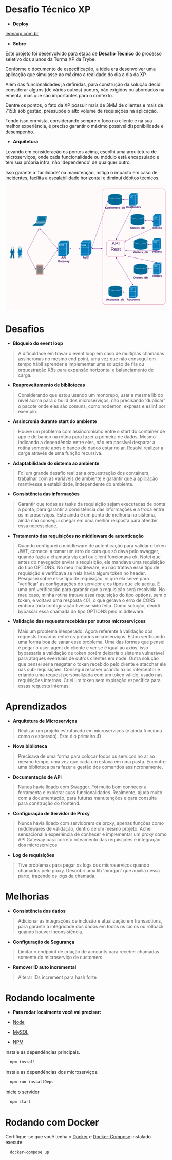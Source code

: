 
# Desafio Técnico XP

- **Deploy**

[leonaxp.com.br](leonaxp.com.br)

- **Sobre**

Este projeto foi desenvolvido para etapa de **Desafio Técnico** do processo seletivo dos alunos da Turma XP da Trybe.

Conforme o documento de especificação, a idéia era desenvolver uma aplicação que simulasse
ao máximo a realidade do dia a dia da XP.

Além das funcionalidades já definidas, para construção da solução decidi considerar alguns (de vários outros) pontos,
não exigidos ou abordados na ementa, mas que são importantes para o contexto.

Dentre os pontos, o fato da XP possuir mais de 3MM de clientes e mais de 715Bi sob gestão, pressupõe o alto volume
de requisições na aplicação.

Tendo isso em vista, considerando sempre o foco no cliente e na sua melhor experiência, é preciso garantir
o máximo possível disponibilidade e desempenho.

- **Arquitetura**

Levando em consideração os pontos acima, escolhi uma arquitetura de microserviços, onde cada funcionalidade ou módulo está encapsulado e tem sua própria infra, não 'dependendo' de qualquer outro.

Isso garante a 'facilidade' na manutenção, mitiga o impacto em caso de incidentes, facilita a escalabilidade horizontal e diminui débitos técnicos.

![1](zimages/servers.png)

# Desafios

- **Bloqueio do event loop**
 >A dificuldade em travar o event loop em caso de multiplas chamadas assincronas no mesmo end point, uma vez que não consegui em tempo hábil aprender e implementar uma solução de fila ou orquestração K8s para expansão horizontal e balanciamento de carga.

- **Reaproveitamento de bibliotecas**
> Considerando que estou usando um monorepo, usar a mesma lib do nível acima para o build dos microserviços, não precisando 'duplicar' o pacote
onde eles são comuns, como nodemon, express e eslint por exemplo.

- **Assincronia durante start do ambiente**
>Houve um problema com assincronismo entre o start do container de app e de banco na rotina para fazer a primeira de dados. Mesmo indicando a dependência entre eles, não era possível desparar a rotina somente após o banco de dados estar no ar. Resolvi realizar a carga através de uma função recursiva.

- **Adaptabilidade do sistema ao ambiente**
>Foi um grande desafio realizar a orquestração dos containers, trabalhar com as variáveis de ambiente e garantir que a aplicação mantivesse a estabilidade, independente do ambiente.

- **Consistência das informações**
>Garantir que todas as tasks da requisição sejam executadas de ponta a ponta, para garantir a consistência das informações e a troca entre os microserviços. Este ainda é um ponto de melhoria no sistema, ainda não consegui chegar em uma melhor resposta para atender essa necessidade.

- **Tratamento das requisições no middleware de autenticação**
>Quando configurei o middleware de autenticação para validar o token JWT, comecei a tomar um erro de cors que só dava pelo swagger, quando fazia a chamada via curl ou client funcionava ok. Notei que antes do navegador enviar a requisição, ele mandava uma requisição do tipo OPTIONS. No meu middleware, eu não tratava esse tipo de requisição e verificava se nela havia algum token no header. Pesquisei sobre esse tipo de requisição, vi que ela serve para 'verificar' as configurações do servidor e os tipos que ele aceita. É uma pré verificação para garantir que a requisição será resolvida. No meu caso, minha rotina tratava essa requisição do tipo options, sem o token, e voltava uma resposta 401, o que gerava o erro de CORS embora toda configuração tivesse sido feita. Como solução, decidi bypassar essa chamada do tipo OPTIONS pelo middleware.

- **Validação das requests recebidas por outros microserviçoes**
>Mais um problema inesperado. Agora referente à validação dos requests trocados entre os próprios microserviços.
Estou verificando uma forma boa de sanar esse problema. Uma das formas que pensei é pegar o user-agent do cliente e ver se é igual ao axios, isso bypassaria a validação de token porém deixaria o sistema vulnerável para ataques eventuais de outros clientes em node. Outra solução que pensei seria resgatar o token recebido pelo cliente e atacchar ele nas sub-requisições.
Consegui resolver usando axios interceptor e criando uma request personalizada com um token válido, usado nas requisições internas. Criei um token sem expiração específica para essas requests internas.

# Aprendizados

- **Arquitetura de Microserviços**
>Realizar um projeto estruturado em microserviços (e ainda funciona como o esperado). Este é o primeiro :D

- **Nova biblioteca**
>Precisava de uma forma para colocar todos os serviços no ar ao mesmo tempo, 
uma vez que cada um estava em uma pasta. Encontrei uma biblioteca para fazer a gestão
dos comandos assincronamente.

- **Documentação de API**
>Nunca havia lidado com Swagger. Foi muito bom conhecer a ferramenta e explorar suas funcionalidades. Realmente, ajuda muito com a documentação, para futuras manutenções e para consulta para construção do frontend.

- **Configuração de Servidor de Proxy**
>Nunca havia lidado com servidorers de proxy, apenas funções como middlewares de validação, dentro de um mesmo projeto. Achei sensacional a experiência de conhecer e implementar um proxy como API Gateway para correto roteamento das requisições e integração dos microserviços.

- **Log de requisições**
>Tive problemas para pegar os logs dos microserviços quando chamados pelo proxy. Descobri uma lib 'morgan' que auxilia nessa parte, trazendo os logs da chamada.

# Melhorias

- **Consistência dos dados**
>Adicionar as integrações de inclusão e atualização em transactions, para garantir a integridade dos dados em todos os ciclos ou rollback quando houver inconsistência.

- **Configuração de Segurança**
>Limitar o endpoint de criação de accounts para receber chamadas somente do microserviço de customers.

- **Remover ID auto incremental**
>Alterar IDs increment para hash forte

# Rodando localmente

- **Para rodar localmente você vai precisar:**

-  [Node](https://nodejs.org/pt-br/)
- [MySQL](https://www.mysql.com/)
- [NPM](https://www.npmjs.com/)

Instale as dependências principais.
```bash
  npm install
```

Instale as dependências dos microserviços.
```bash
  npm run installDeps
```

Inicie o servidor
```bash
  npm start
```

# Rodando com Docker

Certifique-se que você tenha o [Docker](https://www.docker.com/) e [Docker-Compose](https://docs.docker.com/compose/) instalado execute:

```bash
  docker-compose up
```